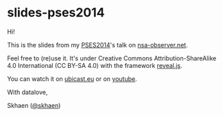 slides-pses2014
===========================

Hi!

This is the slides from my [PSES2014](www.passageenseine.org)'s talk on [nsa-observer.net](https://www.nsa-observer.net/).

Feel free to (re)use it. It's under Creative Commons Attribution-ShareAlike 4.0 International (CC BY-SA 4.0) with the framework [reveal.js](https://github.com/hakimel/reveal.js).

You can watch it on [ubicast.eu](http://numaparis.ubicast.tv/videos/nsa-observer/) or on [youtube](http://www.youtube.com/watch?v=0JGRHzfIIHw). 


With datalove,

Skhaen ([@skhaen](https://twitter.com/skhaen))

